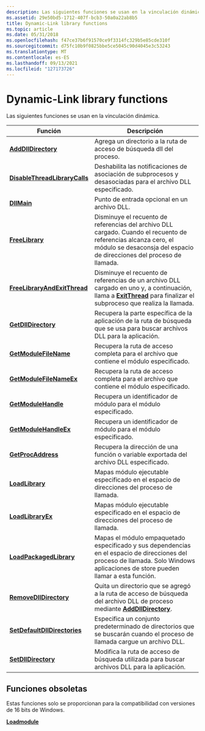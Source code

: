 ```yaml
---
description: Las siguientes funciones se usan en la vinculación dinámica.
ms.assetid: 29e50bd5-1712-407f-bcb3-50a0a22ab8b5
title: Dynamic-Link library functions
ms.topic: article
ms.date: 05/31/2018
ms.openlocfilehash: f47ce37b6f91570ce9f3314fc329b5e85cde310f
ms.sourcegitcommit: d75fc10b9f0825bbe5ce5045c90d4045e3c53243
ms.translationtype: MT
ms.contentlocale: es-ES
ms.lasthandoff: 09/13/2021
ms.locfileid: "127173726"
---
```

# <a name="dynamic-link-library-functions"></a>Dynamic-Link library functions

Las siguientes funciones se usan en la vinculación dinámica.



| Función                                                       | Descripción                                                                                                                                                    |
|----------------------------------------------------------------|----------------------------------------------------------------------------------------------------------------------------------------------------------------|
| [**AddDllDirectory**](/windows/desktop/api/LibLoaderAPI/nf-libloaderapi-adddlldirectory)                     | Agrega un directorio a la ruta de acceso de búsqueda dll del proceso.                                                                                                               |
| [**DisableThreadLibraryCalls**](/windows/win32/api/libloaderapi/nf-libloaderapi-disablethreadlibrarycalls) | Deshabilita las notificaciones de asociación de subprocesos y desasociadas para el archivo DLL especificado.                                                                                  |
| [**DllMain**](dllmain.md)                                     | Punto de entrada opcional en un archivo DLL.                                                                                                                            |
| [**FreeLibrary**](/windows/win32/api/libloaderapi/nf-libloaderapi-freelibrary)                             | Disminuye el recuento de referencias del archivo DLL cargado. Cuando el recuento de referencias alcanza cero, el módulo se desaconsja del espacio de direcciones del proceso de llamada. |
| [**FreeLibraryAndExitThread**](/windows/win32/api/libloaderapi/nf-libloaderapi-freelibraryandexitthread)   | Disminuye el recuento de referencias de un archivo DLL cargado en uno y, a continuación, llama a [**ExitThread**](/windows/desktop/api/processthreadsapi/nf-processthreadsapi-exitthread) para finalizar el subproceso que realiza la llamada.                       |
| [**GetDllDirectory**](/windows/desktop/api/WinBase/nf-winbase-getdlldirectorya)                     | Recupera la parte específica de la aplicación de la ruta de búsqueda que se usa para buscar archivos DLL para la aplicación.                                                         |
| [**GetModuleFileName**](/windows/win32/api/libloaderapi/nf-libloaderapi-getmodulefilenamea)                 | Recupera la ruta de acceso completa para el archivo que contiene el módulo especificado.                                                                               |
| [**GetModuleFileNameEx**](/windows/desktop/api/psapi/nf-psapi-getmodulefilenameexa)            | Recupera la ruta de acceso completa para el archivo que contiene el módulo especificado.                                                                               |
| [**GetModuleHandle**](/windows/win32/api/libloaderapi/nf-libloaderapi-getmodulehandlea)                     | Recupera un identificador de módulo para el módulo especificado.                                                                                                            |
| [**GetModuleHandleEx**](/windows/win32/api/libloaderapi/nf-libloaderapi-getmodulehandleexa)                 | Recupera un identificador de módulo para el módulo especificado.                                                                                                            |
| [**GetProcAddress**](/windows/win32/api/libloaderapi/nf-libloaderapi-getprocaddress)                       | Recupera la dirección de una función o variable exportada del archivo DLL especificado.                                                                              |
| [**LoadLibrary**](/windows/win32/api/libloaderapi/nf-libloaderapi-loadlibrarya)                             | Mapas módulo ejecutable especificado en el espacio de direcciones del proceso de llamada.                                                                            |
| [**LoadLibraryEx**](/windows/desktop/api/LibLoaderAPI/nf-libloaderapi-loadlibraryexa)                         | Mapas módulo ejecutable especificado en el espacio de direcciones del proceso de llamada.                                                                            |
| [**LoadPackagedLibrary**](/windows/desktop/api/Winbase/nf-winbase-loadpackagedlibrary)             | Mapas el módulo empaquetado especificado y sus dependencias en el espacio de direcciones del proceso de llamada. Solo Windows aplicaciones de store pueden llamar a esta función.         |
| [**RemoveDllDirectory**](/windows/desktop/api/LibLoaderAPI/nf-libloaderapi-removedlldirectory)               | Quita un directorio que se agregó a la ruta de acceso de búsqueda del archivo DLL de proceso mediante [**AddDllDirectory**](/windows/desktop/api/LibLoaderAPI/nf-libloaderapi-adddlldirectory).                                         |
| [**SetDefaultDllDirectories**](/windows/desktop/api/LibLoaderAPI/nf-libloaderapi-setdefaultdlldirectories)   | Especifica un conjunto predeterminado de directorios que se buscarán cuando el proceso de llamada cargue un archivo DLL.                                                                         |
| [**SetDllDirectory**](/windows/desktop/api/Winbase/nf-winbase-setdlldirectorya)                     | Modifica la ruta de acceso de búsqueda utilizada para buscar archivos DLL para la aplicación.                                                                                              |



 

## <a name="obsolete-functions"></a>Funciones obsoletas

Estas funciones solo se proporcionan para la compatibilidad con versiones de 16 bits de Windows.

[**Loadmodule**](/windows/desktop/api/Winbase/nf-winbase-loadmodule)

 

 

